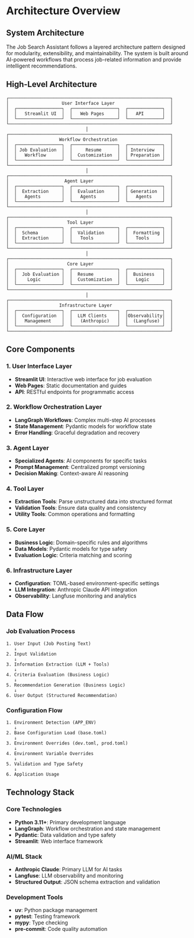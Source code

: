 # Architecture Overview

## System Architecture

The Job Search Assistant follows a layered architecture pattern designed for modularity, extensibility, and maintainability. The system is built around AI-powered workflows that process job-related information and provide intelligent recommendations.

## High-Level Architecture

```
┌─────────────────────────────────────────────────────────────┐
│                    User Interface Layer                     │
│  ┌─────────────────┐  ┌─────────────────┐  ┌─────────────┐  │
│  │   Streamlit UI  │  │   Web Pages     │  │   API       │  │
│  └─────────────────┘  └─────────────────┘  └─────────────┘  │
└─────────────────────────────────────────────────────────────┘
                              │
┌─────────────────────────────────────────────────────────────┐
│                   Workflow Orchestration                    │
│  ┌─────────────────┐  ┌─────────────────┐  ┌─────────────┐  │
│  │ Job Evaluation  │  │     Resume      │  │ Interview   │  │
│  │   Workflow      │  │  Customization  │  │ Preparation │  │
│  └─────────────────┘  └─────────────────┘  └─────────────┘  │
└─────────────────────────────────────────────────────────────┘
                              │
┌─────────────────────────────────────────────────────────────┐
│                     Agent Layer                             │
│  ┌─────────────────┐  ┌─────────────────┐  ┌─────────────┐  │
│  │  Extraction     │  │  Evaluation     │  │ Generation  │  │
│  │   Agents        │  │   Agents        │  │   Agents    │  │
│  └─────────────────┘  └─────────────────┘  └─────────────┘  │
└─────────────────────────────────────────────────────────────┘
                              │
┌─────────────────────────────────────────────────────────────┐
│                      Tool Layer                             │
│  ┌─────────────────┐  ┌─────────────────┐  ┌─────────────┐  │
│  │  Schema         │  │  Validation     │  │  Formatting │  │
│  │  Extraction     │  │   Tools         │  │   Tools     │  │
│  └─────────────────┘  └─────────────────┘  └─────────────┘  │
└─────────────────────────────────────────────────────────────┘
                              │
┌─────────────────────────────────────────────────────────────┐
│                      Core Layer                             │
│  ┌─────────────────┐  ┌─────────────────┐  ┌─────────────┐  │
│  │  Job Evaluation │  │  Resume         │  │  Business   │  │
│  │    Logic        │  │  Customization  │  │   Logic     │  │
│  └─────────────────┘  └─────────────────┘  └─────────────┘  │
└─────────────────────────────────────────────────────────────┘
                              │
┌─────────────────────────────────────────────────────────────┐
│                   Infrastructure Layer                      │
│  ┌─────────────────┐  ┌─────────────────┐  ┌─────────────┐  │
│  │  Configuration  │  │  LLM Clients    │  │Observability│  │
│  │   Management    │  │   (Anthropic)   │  │  (Langfuse) │  │
│  └─────────────────┘  └─────────────────┘  └─────────────┘  │
└─────────────────────────────────────────────────────────────┘
```

## Core Components

### 1. User Interface Layer
- **Streamlit UI**: Interactive web interface for job evaluation
- **Web Pages**: Static documentation and guides
- **API**: RESTful endpoints for programmatic access

### 2. Workflow Orchestration Layer
- **LangGraph Workflows**: Complex multi-step AI processes
- **State Management**: Pydantic models for workflow state
- **Error Handling**: Graceful degradation and recovery

### 3. Agent Layer
- **Specialized Agents**: AI components for specific tasks
- **Prompt Management**: Centralized prompt versioning
- **Decision Making**: Context-aware AI reasoning

### 4. Tool Layer
- **Extraction Tools**: Parse unstructured data into structured format
- **Validation Tools**: Ensure data quality and consistency
- **Utility Tools**: Common operations and formatting

### 5. Core Layer
- **Business Logic**: Domain-specific rules and algorithms
- **Data Models**: Pydantic models for type safety
- **Evaluation Logic**: Criteria matching and scoring

### 6. Infrastructure Layer
- **Configuration**: TOML-based environment-specific settings
- **LLM Integration**: Anthropic Claude API integration
- **Observability**: Langfuse monitoring and analytics

## Data Flow

### Job Evaluation Process
```
1. User Input (Job Posting Text)
   ↓
2. Input Validation
   ↓
3. Information Extraction (LLM + Tools)
   ↓
4. Criteria Evaluation (Business Logic)
   ↓
5. Recommendation Generation (Business Logic)
   ↓
6. User Output (Structured Recommendation)
```

### Configuration Flow
```
1. Environment Detection (APP_ENV)
   ↓
2. Base Configuration Load (base.toml)
   ↓
3. Environment Overrides (dev.toml, prod.toml)
   ↓
4. Environment Variable Overrides
   ↓
5. Validation and Type Safety
   ↓
6. Application Usage
```

## Technology Stack

### Core Technologies
- **Python 3.11+**: Primary development language
- **LangGraph**: Workflow orchestration and state management
- **Pydantic**: Data validation and type safety
- **Streamlit**: Web interface framework

### AI/ML Stack
- **Anthropic Claude**: Primary LLM for AI tasks
- **Langfuse**: LLM observability and monitoring
- **Structured Output**: JSON schema extraction and validation

### Development Tools
- **uv**: Python package management
- **pytest**: Testing framework
- **mypy**: Type checking
- **pre-commit**: Code quality automation
